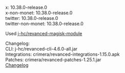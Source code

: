 x: 10.38.0-release.0  
x-non-monet: 10.38.0-release.0  
twitter: 10.38.0-release.0  
twitter-non-monet: 10.38.0-release.0  

Used [j-hc/revanced-magisk-module](https://github.com/j-hc/revanced-magisk-module)
  

Changelog:  
CLI: j-hc/revanced-cli-4.6.0-all.jar  
Integrations: crimera/revanced-integrations-1.15.0.apk  
Patches: crimera/revanced-patches-1.25.1.jar  
[Changelog](https://github.com/crimera/piko/releases/tag/v1.25.1)  
